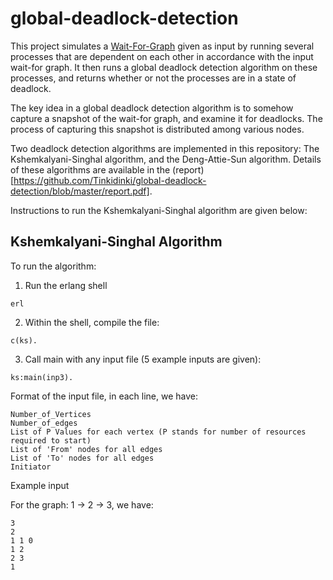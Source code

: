 # global-deadlock-detection
This project simulates a [Wait-For-Graph](https://en.wikipedia.org/wiki/Wait-for_graph) given as input by running several processes that are dependent on each other in accordance with the input wait-for graph. It then runs a global deadlock detection algorithm on these processes, and returns whether or not the processes are in a state of deadlock. 

The key idea in a global deadlock detection algorithm is to somehow capture a snapshot of the wait-for graph, and examine it for deadlocks. The process of capturing this snapshot is distributed among various nodes. 

Two deadlock detection algorithms are implemented in this repository: The Kshemkalyani-Singhal algorithm, and the Deng-Attie-Sun algorithm. Details of these algorithms are available in the (report)[https://github.com/Tinkidinki/global-deadlock-detection/blob/master/report.pdf]. 

Instructions to run the Kshemkalyani-Singhal algorithm are given below:
## Kshemkalyani-Singhal Algorithm

To run the algorithm:

1. Run the erlang shell

```erl```

2. Within the shell, compile the file:

```c(ks).```

3. Call main with any input file (5 example inputs are given):

```ks:main(inp3).```

Format of the input file, in each line, we have:

```
Number_of_Vertices
Number_of_edges
List of P Values for each vertex (P stands for number of resources required to start)
List of 'From' nodes for all edges
List of 'To' nodes for all edges
Initiator
```

Example input

For the graph: 1 -> 2 -> 3, we have:

```
3
2
1 1 0
1 2
2 3
1
```
